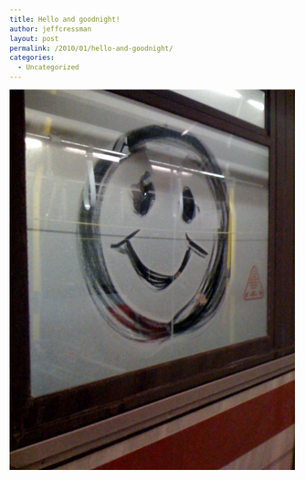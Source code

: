 ```yaml
---
title: Hello and goodnight!
author: jeffcressman
layout: post
permalink: /2010/01/hello-and-goodnight/
categories:
  - Uncategorized
---
```

<div class='p_embed p_image_embed'>
  <a href="/wp-content/uploads/2010/01/photo.jpg"><img alt="Photo" height="667" src="/wp-content/uploads/2010/01/photo.jpg?w=225" width="500" /></a>
</div>